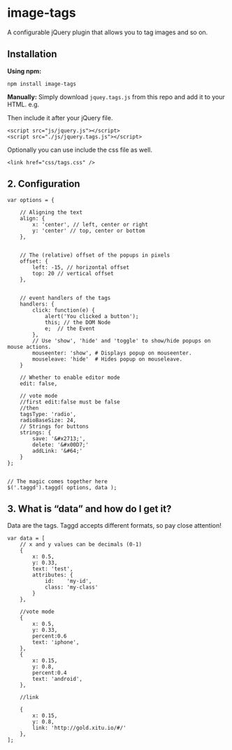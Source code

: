image-tags
=====

A configurable jQuery plugin that allows you to tag images and so on.

##  Installation

**Using npm:**

```
npm install image-tags
```

**Manually:**
Simply download `jquey.tags.js` from this repo and add it to your HTML. e.g.


Then include it after your jQuery file.

	<script src="js/jquery.js"></script>
	<script src="./js/jquery.tags.js"></script>

Optionally you can use include the css file as well.

	<link href="css/tags.css" />

## 2. Configuration

	var options = {

		// Aligning the text
		align: {
			x: 'center', // left, center or right
			y: 'center'	// top,	center or bottom
		},


		// The (relative) offset of the popups in pixels
		offset: {
			left: -15, // horizontal offset
			top: 20	// vertical offset
		},


		// event handlers of the tags
		handlers: {
			click: function(e) {
				alert('You clicked a button');
				this; // the DOM Node
				e;	// the Event
			},
			// Use 'show', 'hide' and 'toggle' to show/hide popups on mouse actions.
			mouseenter: 'show', # Displays popup on mouseenter.
			mouseleave: 'hide'  # Hides popup on mouseleave.
		}

		// Whether to enable editor mode
		edit: false,
		
		// vote mode 
		//first edit:false must be false
		//then 
		tagsType: 'radio', 
        radioBaseSize: 24,
		// Strings for buttons
		strings: {
			save: '&#x2713;',
			delete: '&#x00D7;'
			addLink: '&#64;'
		}
	};


	// The magic comes together here
	$('.taggd').taggd( options, data );

## 3. What is “data” and how do I get it?

Data are the tags. Taggd accepts different formats, so pay close attention!

	var data = [
		// x and y values can be decimals (0-1)
		{
			x: 0.5,
			y: 0.33,
			text: 'test',
			attributes: {
				id:    'my-id',
				class: 'my-class'
			}
		},
		
		//vote mode
		{
			x: 0.5,
			y: 0.33,
			percent:0.6
			text: 'iphone',
		},
		{
			x: 0.15,
			y: 0.8,
			percent:0.4
			text: 'android',
		},
		
		//link
		
		{
			x: 0.15,
			y: 0.8,
			link: 'http://gold.xitu.io/#/'
		},
	];	